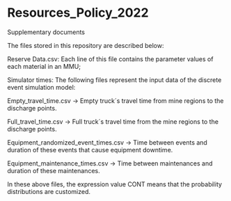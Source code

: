 # Resources_Policy_2022
Supplementary documents

The files stored in this repository are described below:

Reserve Data.csv: Each line of this file contains the parameter values of each material in an MMU;

Simulator times:
The following files represent the input data of the discrete event simulation model:

Empty_travel_time.csv -> Empty truck´s travel time from mine regions to the discharge points.

Full_travel_time.csv -> Full truck´s travel time from the mine regions to the discharge points.

Equipment_randomized_event_times.csv -> Time between events and duration of these events that cause equipment downtime.

Equipment_maintenance_times.csv -> Time between maintenances and duration of these maintenances.

In these above files, the expression value CONT means that the probability distributions are customized.
